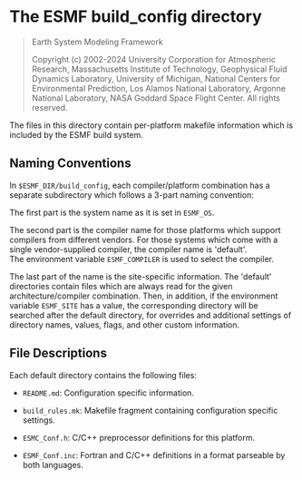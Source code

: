 # The ESMF build_config directory

> Earth System Modeling Framework
> 
> Copyright (c) 2002-2024 University Corporation for Atmospheric Research, Massachusetts Institute of Technology, Geophysical Fluid Dynamics Laboratory, University of Michigan, National Centers for Environmental Prediction, Los Alamos National Laboratory, Argonne National Laboratory, NASA Goddard Space Flight Center. All rights reserved.

The files in this directory contain per-platform makefile information which is 
included by the ESMF build system.

## Naming Conventions

In `$ESMF_DIR/build_config`, each compiler/platform combination has
a separate subdirectory which follows a 3-part naming convention:

The first part is the system name as it is set in `ESMF_OS`.

The second part is the compiler name for those platforms which support
compilers from different vendors.  For those systems which come with a
single vendor-supplied compiler, the compiler name is 'default'.  
The environment variable `ESMF_COMPILER` is used to select the compiler.

The last part of the name is the site-specific information. The 'default'
directories contain files which are always read for the given 
architecture/compiler combination. Then, in addition, if the environment
variable `ESMF_SITE` has a value, the corresponding directory will be 
searched after the default directory, for overrides and additional settings 
of directory names, values, flags, and other custom information.

## File Descriptions

Each default directory contains the following files:

- `README.md`: Configuration specific information.

- `build_rules.mk`: Makefile fragment containing configuration specific settings.

- `ESMC_Conf.h`: C/C++ preprocessor definitions for this platform.

- `ESMF_Conf.inc`: Fortran and C/C++ definitions in a format parseable by both languages.         

 
